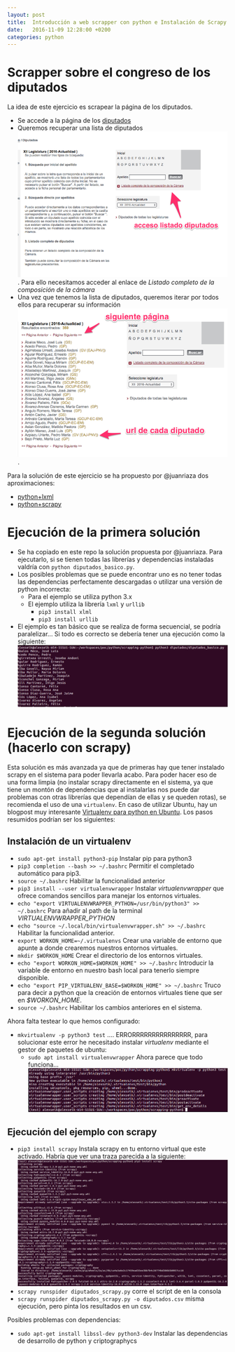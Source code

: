 ```yaml
---
layout: post
title:  Introducción a web scrapper con python e Instalación de Scrapy
date:   2016-11-09 12:28:00 +0200
categories: python
---
```


# Scrapper sobre el congreso de los diputados
La idea de este ejercicio es scrapear la página de los diputados.
* Se accede a la página de los [diputados](http://www.congreso.es/portal/page/portal/Congreso/Congreso/Diputados)
* Queremos recuperar una lista de diputados ![Principal](/images/diputados.png). Para ello necesitamos acceder al enlace de *Listado completo de la composición de la cámara*
* Una vez que tenemos la lista de diputados, queremos iterar por todos ellos para recuperar su información ![Listado](/images/listado_diputados.png).

Para la solución de este ejercicio se ha propuesto por @juanriaza dos aproximaciones:

* [python+lxml](https://gist.github.com/juanriaza/13117965405bff2226d55097f29cb5cc)
* [python+scrapy](https://gist.github.com/juanriaza/e9213fc1d6d017c3b750234588638875)


# Ejecución de la primera solución
* Se ha copiado en este repo la solución propuesta por @juanriaza. Para ejecutarlo, si se tienen todas las librerías y dependencias instaladas valdría con `python diputados_basico.py`.
* Los posibles problemas que se puede encontrar uno es no tener todas las dependencias perfectamente descargadas o utilizar una versión de python incorrecta:
  * Para el ejemplo se utiliza python 3.x
  * El ejemplo utiliza la librería `lxml` y `urllib`
    * `pip3 install xlml`
    * `pip3 install urllib`
* El ejemplo es tan básico que se realiza de forma secuencial, se podría paralelizar... Si todo es correcto se debería tener una ejecución como la siguiente:
![Principal](/images/diputados_basico_ejecucion.png)

# Ejecución de la segunda solución (hacerlo con scrapy)
Esta solución es más avanzada ya que de primeras hay que tener instalado scrapy en el sistema para poder llevarla acabo. Para poder hacer eso de una forma limpia (no instalar scrapy directamente en el sistema, ya que tiene un montón de dependencias que al instalarlas nos puede dar problemas con otras librerías que dependían de ellas y se queden rotas), se recomienda el uso de una `virtualenv`. En caso de utilizar Ubuntu, hay un blogpost muy interesante [Virtualenv para python en Ubuntu](http://askubuntu.com/questions/244641/how-to-set-up-and-use-a-virtual-python-environment-in-ubuntu). Los pasos resumidos podrían ser los siguientes:

## Instalación de un virtualenv

* `sudo apt-get install python3-pip` Instalar pip para python3
* `pip3 completion --bash >> ~/.bashrc` Permitir el completado automático para pip3.
* `source ~/.bashrc` Habilitar la funcionalidad anterior
* `pip3 install --user virtualenvwrapper` Instalar *virtualenvwrapper* que ofrece comandos sencillos para manejar los entornos virtuales.
* `echo "export VIRTUALENVWRAPPER_PYTHON=/usr/bin/python3" >> ~/.bashrc` Para añadir al path de la terminal *VIRTUALENVWRAPPER_PYTHON*
* `echo "source ~/.local/bin/virtualenvwrapper.sh" >> ~/.bashrc` Habilitar la funcionalidad anterior.
* `export WORKON_HOME=~/.virtualenvs` Crear una variable de entorno que apunte a donde crearemos nuestros entornos virtuales.
* `mkdir $WORKON_HOME` Crear el directorio de los entornos virtuales.
* `echo "export WORKON_HOME=$WORKON_HOME" >> ~/.bashrc` Introducir la variable de entorno en nuestro bash local para tenerlo siempre disponible.
* `echo "export PIP_VIRTUALENV_BASE=$WORKON_HOME" >> ~/.bashrc` Truco para decir a python que la creación de entornos virtuales tiene que ser en *$WORKON_HOME*.
* `source ~/.bashrc` Habilitar los cambios anteriores en el sistema.


Ahora falta testear lo que hemos configurado:
* `mkvirtualenv -p python3 test` .... ERRORRRRRRRRRRRRRRR, para solucionar este error he necesitado instalar *virtualenv* mediante el gestor de paquetes de ubuntu:
  * `sudo apt install virtualenvwrapper` Ahora parece que todo funciona...
![virtualenv](/images/virtualenv_test.png)

## Ejecución del ejemplo con scrapy

* `pip3 install scrapy` Instala scrapy en tu entorno virtual que este activado. Habría que ver una traza parecida a la siguiente:
![Principal](/images/install_scrapy_pip.png)
* `scrapy runspider diputados_scrapy.py` corre el script de en la consola
* `scrapy runspider diputados_scrapy.py -o diputados.csv` misma ejecución, pero pinta los resultados en un csv.

Posibles problemas con dependencias:
* `sudo apt-get install libssl-dev python3-dev` Instalar las dependencias de desarrollo de python y criptographycs
